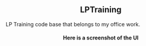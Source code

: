 <h2 align="center">LPTraining </h2>
LP Training code base that belongs to my office work.

<h4 align="center">Here is a screenshot of the UI</h4>
